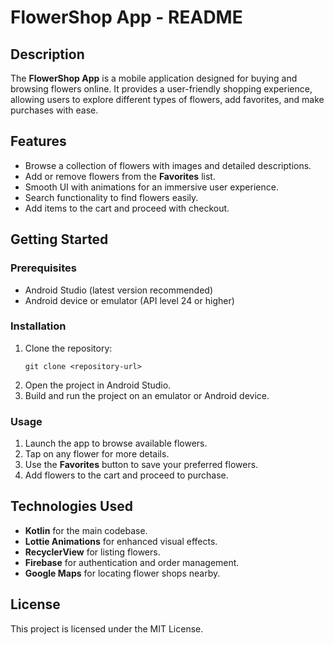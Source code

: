 # FlowerShop App - README

## Description
The **FlowerShop App** is a mobile application designed for buying and browsing flowers online. It provides a user-friendly shopping experience, allowing users to explore different types of flowers, add favorites, and make purchases with ease.

## Features
- Browse a collection of flowers with images and detailed descriptions.
- Add or remove flowers from the **Favorites** list.
- Smooth UI with animations for an immersive user experience.
- Search functionality to find flowers easily.
- Add items to the cart and proceed with checkout.

## Getting Started
### Prerequisites
- Android Studio (latest version recommended)
- Android device or emulator (API level 24 or higher)

### Installation
1. Clone the repository:
   ```
   git clone <repository-url>
   ```
2. Open the project in Android Studio.
3. Build and run the project on an emulator or Android device.

### Usage
1. Launch the app to browse available flowers.
2. Tap on any flower for more details.
3. Use the **Favorites** button to save your preferred flowers.
4. Add flowers to the cart and proceed to purchase.

## Technologies Used
- **Kotlin** for the main codebase.
- **Lottie Animations** for enhanced visual effects.
- **RecyclerView** for listing flowers.
- **Firebase** for authentication and order management.
- **Google Maps** for locating flower shops nearby.

## License
This project is licensed under the MIT License.

